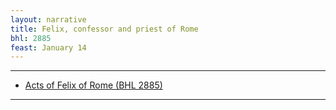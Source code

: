```yaml
---
layout: narrative
title: Felix, confessor and priest of Rome
bhl: 2885
feast: January 14
---
```


---

- [Acts of Felix of Rome (BHL 2885)](https://cjkoepke1.github.io/latin-hagiography/texts/acta-felicis-romani/)

---
